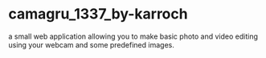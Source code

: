 # camagru_1337_by-karroch

a small web application allowing you to
make basic photo and video editing using your webcam and some predefined images.



